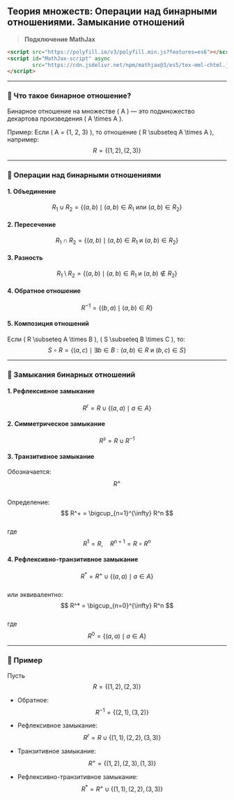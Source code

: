 ## Теория множеств: Операции над бинарными отношениями. Замыкание отношений

> **Подключение MathJax**
```html
<script src="https://polyfill.io/v3/polyfill.min.js?features=es6"></script>
<script id="MathJax-script" async
        src="https://cdn.jsdelivr.net/npm/mathjax@3/es5/tex-mml-chtml.js">
</script>
```

---

### 🔹 Что такое бинарное отношение?

Бинарное отношение на множестве \( A \) — это подмножество декартова произведения \( A \times A \).

Пример:
Если \( A = \{1, 2, 3\} \), то отношение \( R \subseteq A \times A \), например:
$$ R = \{(1, 2), (2, 3)\} $$

---

### 🔹 Операции над бинарными отношениями

#### 1. Объединение
$$ R_1 \cup R_2 = \{(a, b) \mid (a, b) \in R_1 \text{ или } (a, b) \in R_2\} $$

#### 2. Пересечение
$$ R_1 \cap R_2 = \{(a, b) \mid (a, b) \in R_1 \text{ и } (a, b) \in R_2\} $$

#### 3. Разность
$$ R_1 \setminus R_2 = \{(a, b) \mid (a, b) \in R_1 \text{ и } (a, b) \notin R_2\} $$

#### 4. Обратное отношение
$$ R^{-1} = \{(b, a) \mid (a, b) \in R\} $$

#### 5. Композиция отношений
Если \( R \subseteq A \times B \), \( S \subseteq B \times C \), то:
$$ S \circ R = \{(a, c) \mid \exists b \in B: (a, b) \in R \text{ и } (b, c) \in S\} $$

---

### 🔹 Замыкания бинарных отношений

#### 1. Рефлексивное замыкание
$$ R^r = R \cup \{(a, a) \mid a \in A\} $$

#### 2. Симметрическое замыкание
$$ R^s = R \cup R^{-1} $$

#### 3. Транзитивное замыкание
Обозначается:
$$ R^+ $$  
Определение:
$$ R^+ = \bigcup_{n=1}^{\infty} R^n $$  
где  
$$ R^1 = R, \quad R^{n+1} = R \circ R^n $$

#### 4. Рефлексивно-транзитивное замыкание
$$ R^* = R^+ \cup \{(a, a) \mid a \in A\} $$  
или эквивалентно:
$$ R^* = \bigcup_{n=0}^{\infty} R^n $$  
где  
$$ R^0 = \{(a, a) \mid a \in A\} $$

---

### 🔹 Пример

Пусть  
$$ R = \{(1, 2), (2, 3)\} $$

- Обратное:  
  $$ R^{-1} = \{(2, 1), (3, 2)\} $$

- Рефлексивное замыкание:  
  $$ R^r = R \cup \{(1, 1), (2, 2), (3, 3)\} $$

- Транзитивное замыкание:  
  $$ R^+ = \{(1, 2), (2, 3), (1, 3)\} $$

- Рефлексивно-транзитивное замыкание:  
  $$ R^* = R^+ \cup \{(1, 1), (2, 2), (3, 3)\} $$

